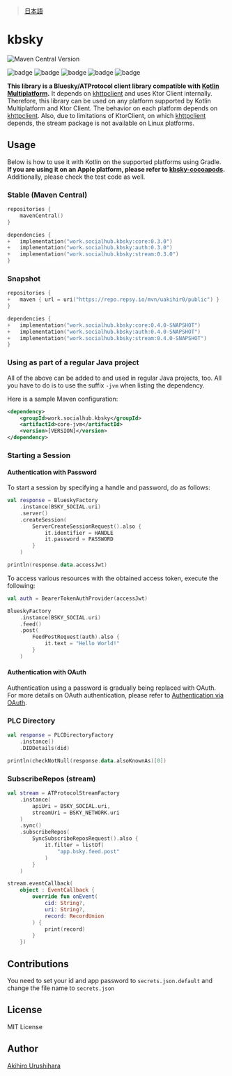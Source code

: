 > [日本語](./docs/README_ja.md)

# kbsky

<!-- ![Maven metadata URL](https://img.shields.io/maven-metadata/v?metadataUrl=https%3A%2F%2Frepo.repsy.io%2Fmvn%2Fuakihir0%2Fpublic%2Fwork%2Fsocialhub%2Fkbsky%2Fcore%2Fmaven-metadata.xml) -->
![Maven Central Version](https://img.shields.io/maven-central/v/work.socialhub.kbsky/all)

![badge][badge-jvm]
![badge][badge-ios]
![badge][badge-mac]
![badge][badge-windows]
![badge][badge-linux]

**This library is a Bluesky/ATProtocol client library compatible
with [Kotlin Multiplatform](https://kotlinlang.org/docs/multiplatform.html).**
It depends on [khttpclient] and uses Ktor Client internally. Therefore, this library can be used on any platform
supported by Kotlin Multiplatform and Ktor Client. The behavior on each platform depends on [khttpclient].
Also, due to limitations of KtorClient, on which [khttpclient] depends, the
stream package is not available on Linux platforms.

## Usage

Below is how to use it with Kotlin on the supported platforms using Gradle.  
**If you are using it on an Apple platform, please refer
to [kbsky-cocoapods](https://github.com/uakihir0/kbsky-cocoapods).**  
Additionally, please check the test code as well.

### Stable (Maven Central)

```kotlin:build.gradle.kts
repositories {
    mavenCentral()
}

dependencies {
+   implementation("work.socialhub.kbsky:core:0.3.0")
+   implementation("work.socialhub.kbsky:auth:0.3.0")
+   implementation("work.socialhub.kbsky:stream:0.3.0")
}
```

### Snapshot

```kotlin:build.gradle.kts
repositories {
+   maven { url = uri("https://repo.repsy.io/mvn/uakihir0/public") }
}

dependencies {
+   implementation("work.socialhub.kbsky:core:0.4.0-SNAPSHOT")
+   implementation("work.socialhub.kbsky:auth:0.4.0-SNAPSHOT")
+   implementation("work.socialhub.kbsky:stream:0.4.0-SNAPSHOT")
}
```

### Using as part of a regular Java project

All of the above can be added to and used in regular Java projects, too. All you have to do is to use the suffix `-jvm` when listing the dependency.

Here is a sample Maven configuration:

```xml
<dependency>
    <groupId>work.socialhub.kbsky</groupId>
    <artifactId>core-jvm</artifactId>
    <version>[VERSION]</version>
</dependency>
```

### Starting a Session

#### Authentication with Password

To start a session by specifying a handle and password, do as follows:

```kotlin
val response = BlueskyFactory
    .instance(BSKY_SOCIAL.uri)
    .server()
    .createSession(
        ServerCreateSessionRequest().also {
            it.identifier = HANDLE
            it.password = PASSWORD
        }
    )

println(response.data.accessJwt)
```

To access various resources with the obtained access token, execute the following:

```kotlin
val auth = BearerTokenAuthProvider(accessJwt)

BlueskyFactory
    .instance(BSKY_SOCIAL.uri)
    .feed()
    .post(
        FeedPostRequest(auth).also {
            it.text = "Hello World!"
        }
    )
```

#### Authentication with OAuth

Authentication using a password is gradually being replaced with OAuth. For more details on OAuth authentication, please
refer to [Authentication via OAuth](./docs/OAUTH.md).

### PLC Directory

```kotlin
val response = PLCDirectoryFactory
    .instance()
    .DIDDetails(did)

println(checkNotNull(response.data.alsoKnownAs)[0])
```

### SubscribeRepos (stream)

```kotlin
val stream = ATProtocolStreamFactory
    .instance(
        apiUri = BSKY_SOCIAL.uri,
        streamUri = BSKY_NETWORK.uri
    )
    .sync()
    .subscribeRepos(
        SyncSubscribeReposRequest().also {
            it.filter = listOf(
                "app.bsky.feed.post"
            )
        }
    )

stream.eventCallback(
    object : EventCallback {
        override fun onEvent(
            cid: String?,
            uri: String?,
            record: RecordUnion
        ) {
            print(record)
        }
    })
```
## Contributions
You need to set your id and app password to `secrets.json.default` and change the file name to `secrets.json`

## License

MIT License

## Author

[Akihiro Urushihara](https://github.com/uakihir0)

[khttpclient]: https://github.com/uakihir0/khttpclient

[badge-android]: http://img.shields.io/badge/-android-6EDB8D.svg

[badge-android-native]: http://img.shields.io/badge/support-[AndroidNative]-6EDB8D.svg

[badge-wearos]: http://img.shields.io/badge/-wearos-8ECDA0.svg

[badge-jvm]: http://img.shields.io/badge/-jvm-DB413D.svg

[badge-js]: http://img.shields.io/badge/-js-F8DB5D.svg

[badge-js-ir]: https://img.shields.io/badge/support-[IR]-AAC4E0.svg

[badge-nodejs]: https://img.shields.io/badge/-nodejs-68a063.svg

[badge-linux]: http://img.shields.io/badge/-linux-2D3F6C.svg

[badge-windows]: http://img.shields.io/badge/-windows-4D76CD.svg

[badge-wasm]: https://img.shields.io/badge/-wasm-624FE8.svg

[badge-apple-silicon]: http://img.shields.io/badge/support-[AppleSilicon]-43BBFF.svg

[badge-ios]: http://img.shields.io/badge/-ios-CDCDCD.svg

[badge-mac]: http://img.shields.io/badge/-macos-111111.svg

[badge-watchos]: http://img.shields.io/badge/-watchos-C0C0C0.svg

[badge-tvos]: http://img.shields.io/badge/-tvos-808080.svg
